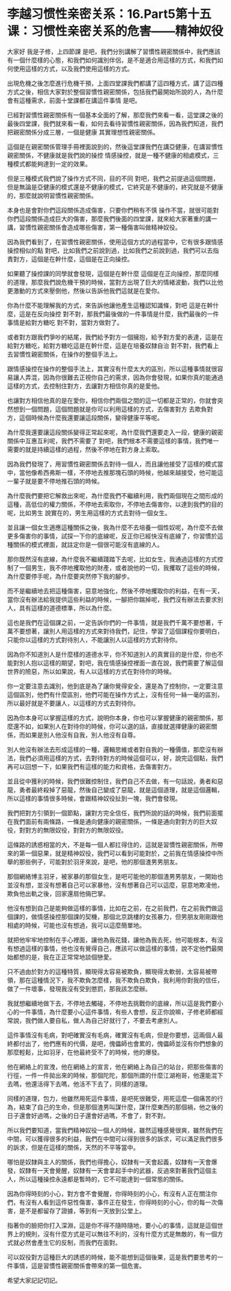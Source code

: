 # 李越习惯性亲密关系：16.Part5第十五课：习惯性亲密关系的危害——精神奴役

大家好 我是子修，上四節課 是吧，我們分別講解了習慣性親密關係中，我們應該有一個什麼樣的心態，和我們如何識別伴侶，是不是適合用這樣的方式，和我們如何使用這樣的方式，以及我們使用這樣的方式。

出現危機之後怎麼進行危機干預，上面四堂課我們都講了這四種方式，講了這四種方式之後，相信大家對於整個習慣性親密關係，包括我們最開始所說的人，為什麼會有這種需求，前面十堂課都在講這件事情 是吧。

已經對習慣性親密關係有一個基本全面的了解，那麼我們來看一看，這堂課之後的最後四堂課，我們就來看一看，如何去看待習慣性親密關係，因為我們知道，我們把親密關係分成三層，一個是健康 其實理想性親密關係。

這個是在親密關係管理手冊裡面說到的，然後這堂課我們在講亞健康，在講習慣性親密關係，不健康就是我們說的操控 情感操控，就是一種不健康的相處模式，三種模式都能夠達到一定的效果。

但是三種模式我們說了操作方式不同，目的不同 對吧，我們之前提過這個問題，但是無論是亞健康的模式還是不健康的模式，它終究是不健康的，終究就是不健康的，那麼就說明習慣性親密關係。

本身也是會對你們這段關係造成傷害，只要你們稍有不慎 操作不當，就很可能對你們這段關係造成巨大的傷害，那麼我們後面的四堂課，就來給大家著重的講一講，習慣性親密關係會造成哪些傷害，第一種傷害叫做精神奴役。

因為我們看到了，在習慣性親密關係，使用這個方式的過程當中，它有很多跟情感操控相似的點 對吧，比如我們之前說到過，比如我們之前說到過，我們可以去指責對方，這個是在幹什麼，這個是在正向操控。

如果聽了操控課的同學就會發現，這個是在幹什麼 這個是在正向操控，那麼同樣的道理，那麼我們說危機干預的時候，當對方出現了巨大的情緒波動，我們以比他更激動的方式來壓倒他，然後以告訴他我們這就是在愛你。

你為什麼不能理解我的方式，來告訴他讓他產生這種認知識條，對吧 這是在幹什麼，這是在反向操控 對不對，那我們最後做的一件事情是什麼，我們最後的一件事情是給對方糖吃 對不對，當對方做對了。

或者對方跟我們爭吵的結尾，我們給予對方一個擁抱，給予對方愛的表達，這是在給對方糖吃，給對方糖吃這是在幹什麼，這是在培養奴隸自治 對不對，我們看上去習慣性親密關係，在操作的整個手法上。

跟情感操控在操作的整個手法上，其實沒有什麼太大的區別，所以這種事情就很容易讓人弄混，因為你很難去正視你自己的需求，因為你會發現，如果你真的能通過這樣的方式，去控制住對方，去讓對方相信你真的是愛他。

也讓對方相信他真的是在愛你，相信你們兩個之間的這一切都是正常的，你就會突然想到一個問題，這個問題就是你可以利用這樣的方式，去傷害對方 去欺負對方，這個時候為什麼我還要讓這段關係，變得健康平等呢。

為什麼我還要讓這段關係變得正常起來呢，為什麼我們還要走入一段，健康的親密關係中互惠互利呢，我們不需要了 對吧，我們根本不需要這樣的事情，我們唯一需要的就是持續這樣的過程，然後不停地在對方身上索取。

因為我們發現了，用習慣性親密關係去對待一個人，而且讓他接受了這樣的模式當中，當他像希西弗斯一樣，不停地去推那塊石頭的時候，他越來越接受，他可能這一輩子就是要不停地推石頭的時候。

為什麼我們要把它解救出來呢，為什麼我們不繼續利用，我們兩個現在之間形成的這種，高低位的權力關係，不停地去索取你，不停地去傷害你，以達到我們的目的呢，比如男生 說實在的，男生用這樣的方式去對待一個女生。

並且讓一個女生適應這種關係之後，我為什麼不去培養一個性奴呢，為什麼不去做更多傷害你的事情，試探一下你的底線呢，反正你已經快沒有底線了，你習慣於這種關係的模式裡面，就註定你是一個很可能沒有底線的人。

那你既然沒有底線，為什麼我不繼續踐踏下去呢，比如女生，我通過這樣的方式控制了一個男生，我不停地攫取他的財產，或者說他的一切，我攫取了這些的時候，為什麼要停手呢，為什麼要突然停下我的腳步。

而不是繼續地去把這種傷害，惡意地強化，然後不停地攫取你的利益，在有一天，當你沒有辦法給我提供這些利益的時候，一腳把你踹掉呢，我們沒有辦法去要求別人，具有這樣的道德標準，所以為什麼。

這也是我們在這個課之前，一定告訴你們的一件事情，就是我們千萬不要想著，千萬不要想著，讓別人用這樣的方式來對待我們，記住，學習了這個課程你要明白，只能你以這樣的方式對待別人，不能讓別人以這樣的方式對待你。

因為你不知道別人是什麼樣的道德水平，你不知道別人的真實目的是什麼，你也不能對別人抱以這樣的期望，對吧，我在情感操控裡面一直在說，我們需要了解這個世界的險惡，所以如果說，有人以這樣的方式在對待你的時候。

你一定要注意去識別，他到底是為了讓你覺得安全，還是為了控制你，一定要注意這個區別，他們有什麼區別，他們可能在操作方式上，沒有任何一絲一毫的區別，所以最好就是不要讓人，以這樣的方式去對待你。

因為你本身可以掌握這樣的方式，說明你本身，你也可以掌握健康的親密關係，那麼還不如，如果別人在對待你的時候，你可以選的話，直接就選擇健康的親密關係，而如果是別人他沒有自我，別人他沒有自尊。

別人他沒有辦法去形成這樣的一種，邏輯思維或者對自我的一種價值，那麼沒有辦法，我們必須用這樣的方式，去對待對方的時候這個可以，好，說完這個點，我們再可以回想一下，如果我們有這樣的能力和資格，去傷害對方。

並且從中獲利的時候，我們很難控制住，我們自己不去做，有一句話說，勇者和惡龍，勇者最終殺掉了惡龍，然後自己變成了惡龍，就是這個道理，就是這個邏輯，所以這樣的事情很多時候，會跟精神奴役扯到一塊，我們會發現。

我們把對方引領到一個節點，讓對方完全信任，我們所說的話的時候，我們前面擺在我們面前有兩條路，一條是通向健康的親密關係，一條是通向對對方的巨大奴役，對對方的無限奴役，對對方的無限奴役。

這條路的誘惑相當的大，不是每一個人都扛得住的，這就是習慣性親密關係，所帶來的第一個惡果，就是精神奴役，我們可以看到可能對於，之前我在情感操控中所舉的那些例子，可能對於羽牙來說，是吧，他的那個渣男男朋友。

那個網絡博主羽牙，被家暴的那個女生，是吧可能他的那個渣男男朋友，一開始也並沒有想，並沒有想著自己可以家暴他，沒有想著自己可以這麼，惡意地欺凌他，欺負他出軌之後，回家還扇他倆巴掌。

他沒有想到自己是能夠做這樣的事情，比如在之前，在之前我們，在之前我們做這個課的，做情感操控那個課的契機，那個北京跳樓的女孩暴力，但男朋友剛剛跟他相處的時候，可能也沒有想過，我可以這麼簡單地。

就把他牢牢地控制在手心裡面，讓他為我花錢，讓他為我去死，他可能根本，有沒有想過這樣的事情，他也沒有覺得自己，應該可以做這樣的事情，說不定他們最開始都想的是，我在正正常常地談個戀愛。

只不過由於對方的這種特質，顯現得太容易被欺負，顯現得太軟弱，太容易被帶領，那在這種情況下，我不欺負怎麼樣，我不欺負白欺負，我利用你對我的信任，做了一件壞事，發現我沒有受到懲罰，那我該怎麼辦。

我就想繼續地做下去，不停地去觸碰，不停地去挑戰你的底線，所以這是我們要小心的一件事情，為什麼要小心這件事情，有些人會想，反正你說嘛，子修老師都經常說，我們做人要自私，做人為自己好就行了，不要去考慮別人。

這件事情沒有毛病，對吧確實沒有毛病，確實沒有毛病，但是你要想，這兩個人最終都付出了，他們應有的代價，是吧，傀儡師也會累的，傀儡師並沒有你們想象的那麼輕鬆，比如羽牙，在他最終受不了的時候，他的爆發。

他在網絡上的宣洩，他在網絡上的宣言，他在網絡上為自己的站台，把那些傷害的行徑，一件一件拋出來的時候，那個陀陀，那個所謂的什麼江湖袍哥，他還能混下去嗎，他還活得下去嗎，他活不下去了，同樣的道理。

同樣的道理，包力，他雖然用死這件事情，是吧死很難受，用死這麼一個痛苦的行為，結束了自己的生命，但是那個渣男叫謀什麼，謀什麼東西的那個禍，他之後的日子還會好過嗎，之後的日子還會好過嗎，不會了，對不對。

所以我們要知道，當我們精神奴役一個人的時候，雖然這種感覺很爽，雖然我們在中間，可以獲得很多的利益，我們在中間可以得到很多的訴求，可以滿足我們很多的訴求，但是在這樣的關係，天然的不平等當中。

哪怕是奴隸與主人的關係，我們也得擔心，奴隸有一天會起義，奴隸有一天會爆發，奴隸有一天會覺醒，奴隸有一天會拿起手中的武器，反過來對著我們這個主人，所以這種操控永遠都是暫時的，它不可能達到一個常態的關係。

因為你得時刻的小心，對方會不會覺醒，你得時刻的小心，有沒有人正在關注你們，有沒有人看到這件惡性傷害，事件正在發生，你得時刻的小心，你的每一次傷害，是不是都留存了證據，等到有一天放到公堂上。

指著你的臉把你打入深淵，這是你不得不隨時隨地，要小心的事情，這就是這個世界上的規則，沒有什麼方式是可以無往不利的，沒有什麼方式是無敵的，有一個方式就必然會產生它的反制，而我們在面對。

可以奴役對方這種巨大的誘惑的時候，能不能想到這個後果，這是我們要思考的一件事情，這是習慣性親密關係會帶來的第一個危害。

希望大家記記切記。